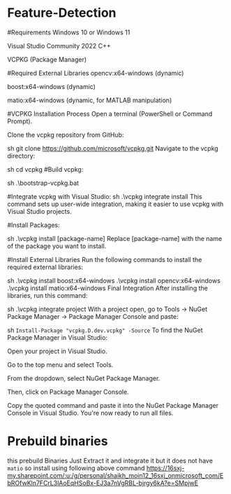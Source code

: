 # Feature-Detection

#Requirements
Windows 10 or Windows 11

Visual Studio Community 2022 C++

VCPKG (Package Manager)

#Required External Libraries
opencv:x64-windows (dynamic)

boost:x64-windows (dynamic)

matio:x64-windows (dynamic, for MATLAB manipulation)

#VCPKG Installation Process
Open a terminal (PowerShell or Command Prompt).

Clone the vcpkg repository from GitHub:

sh
git clone https://github.com/microsoft/vcpkg.git
Navigate to the vcpkg directory:

sh
cd vcpkg
#Build vcpkg:

sh
.\bootstrap-vcpkg.bat

#Integrate vcpkg with Visual Studio:
sh
.\vcpkg integrate install
This command sets up user-wide integration, making it easier to use vcpkg with Visual Studio projects.

#Install Packages:

sh
.\vcpkg install [package-name]
Replace [package-name] with the name of the package you want to install.

#Install External Libraries
Run the following commands to install the required external libraries:

sh
.\vcpkg install boost:x64-windows
.\vcpkg install opencv:x64-windows
.\vcpkg install matio:x64-windows
Final Integration
After installing the libraries, run this command:

sh
.\vcpkg integrate project
With a project open, go to Tools -> NuGet Package Manager -> Package Manager Console and paste:

sh
```Install-Package "vcpkg.D.dev.vcpkg" -Source```
To find the NuGet Package Manager in Visual Studio:

Open your project in Visual Studio.

Go to the top menu and select Tools.

From the dropdown, select NuGet Package Manager.

Then, click on Package Manager Console.

Copy the quoted command and paste it into the NuGet Package Manager Console in Visual Studio. You're now ready to run all files.

# Prebuild binaries
 this prebuild Binaries Just Extract it and integrate it but it does not have ``matio`` so install using following above command
https://16sxj-my.sharepoint.com/:u:/g/personal/shaikh_moin12_16sxj_onmicrosoft_com/EbROfwKln7FCrL3lAoEqHSoBx-EJ3a7nVgRBL-bjrgy6kA?e=SMpjwE
